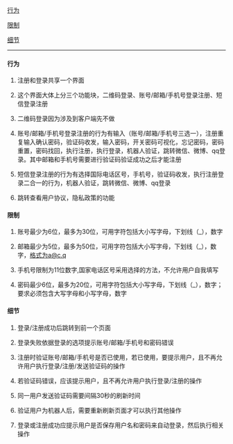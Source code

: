 
[行为](#行为)

[限制](#限制)

[细节](#细节)

---

#### 行为

1. 注册和登录共享一个界面

2. 这个界面大体上分三个功能块，二维码登录、账号/邮箱/手机号登录注册、短信登录注册

3. 二维码登录因为涉及到客户端先不做

4. 账号/邮箱/手机号登录注册的行为有输入（账号/邮箱/手机号三选一），注册重复输入确认密码，验证码收发，输入密码，开关密码可视化，忘记密码，密码重置，密码找回，执行注册，执行登录，机器人验证，跳转微信、微博、qq登录。其中邮箱和手机号需要进行验证码验证成功之后才能注册

5. 短信登录注册的行为有选择国际电话区号，手机号，验证码收发，执行注册登录二合一的行为，机器人验证，跳转微信、微博、qq登录

6. 跳转查看用户协议，隐私政策的功能

#### 限制

1. 账号最少为6位，最多为30位，可用字符包括大小写字母，下划线（_），数字  

2. 邮箱最少为5位，最多为50位，可用字符包括大小写字母，下划线（_），数字，格式为a@c.q  

3. 手机号限制为11位数字,国家电话区号采用选择的方法，不允许用户自我填写

4. 密码最少6位，最多为20位，可用字符包括大小写字母，下划线（_），数字；要求必须包含大写字母和小写字母，数字

#### 细节

1. 登录/注册成功后跳转到前一个页面

2. 登录失败依据登录的选项提示账号/邮箱/手机号和密码错误

3. 注册时验证账号/邮箱/手机号是否已使用，若已使用，要提示用户，且不再允许用户执行登录/注册/发送验证码的操作

4. 若验证码错误，应该提示用户，且不再允许用户执行登录/注册的操作

5. 同一用户发送验证码需要间隔30秒的刷新时间

6. 验证用户为机器人后，需要重新刷新页面才可以执行其他操作

7. 登录或注册成功应提示用户是否保存用户名和密码来自动登录，然后执行相关操作